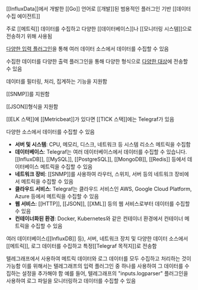 [[InfluxData]]에서 개발한 [[Go]] 언어로 [[개발]]된 범용적인 플러그인 기반 [[데이터 수집 에이전트]]

주로 [[메트릭]] 데이터를 수집하고 다양한 [[데이터베이스]]나 [[모니터링 시스템]]으로 전송하기 위해 사용됨

[다양한 입력 플러그인](https://okestro.atlassian.net/wiki/spaces/6/pages/1365934143/Telegraf+Beat#Telegraf%EC%9D%98-%EB%A1%9C%EA%B7%B8-%EC%9E%85%EB%A0%A5-%ED%94%8C%EB%9F%AC%EA%B7%B8%EC%9D%B8 "#Telegraf의-로그-입력-플러그인")을 통해 여러 데이터 소스에서 데이터를 수집할 수 있음

수집한 데이터를 다양한 출력 플러그인을 통해 다양한 형식으로 [다양한 대상](https://okestro.atlassian.net/wiki/spaces/6/pages/1365934143/Telegraf+Beat#Telegrag-%EB%AA%A9%EC%A0%81%EC%A7%80-%EC%9C%A0%ED%98%95 "#Telegrag-목적지-유형")에 전송할 수 있음

데이터를 필터링, 처리, 집계하는 기능을 지원함

[[SNMP]]를 지원함

[[JSON]]형식을 지원함

[[ELK 스택]]에 [[Metricbeat]]가 있다면 [[TICK 스택]]에는 Telegraf가 있음

다양한 소스에서 데이터를 수집할 수 있음
- **서버 및 시스템**: CPU, 메모리, 디스크, 네트워크 등 시스템 리소스 메트릭을 수집함
- **데이터베이스**: Telegraf는 여러 데이터베이스에서 데이터를 수집할 수 있습니다. [[InfluxDB]], [[MySQL]], [[PostgreSQL]], [[MongoDB]], [[Redis]] 등에서 데이터베이스 메트릭을 수집할 수 있음
- **네트워크 장비**: [[SNMP]]를 사용하여 라우터, 스위치, 서버 등의 네트워크 장비에서 메트릭을 수집할 수 있음
- **클라우드 서비스**: Telegraf는 클라우드 서비스인 AWS, Google Cloud Platform, Azure 등에서 메트릭을 수집할 수 있음
- **웹 서비스**: [[HTTP]], [[JSON]], [[XML]] 등의 웹 서비스로부터 데이터를 수집할 수 있음
- **컨테이너화된 환경**: Docker, Kubernetes와 같은 컨테이너 환경에서 컨테이너 메트릭을 수집할 수 있음

여러 데이터베이스([[InfluxDB]] 등), 서버, 네트워크 장치 및 다양한 데이터 소스에서 [[메트릭]], 로그 데이터를 수집하고 특정[[Telegraf 목적지]]로 전송함

텔레그래프에서 사용하여 메트릭 데이터와 로그 데이터를 모두 수집하고 처리하는 것이 가능함
이를 위해서는 텔레그래프의 입력 플러그인 중 하나를 사용하여 그 데이터를 수집하는 설정을 추가해야 함
예를 들어, 텔레그래프의 "inputs.logparser" 플러그인을 사용하여 로그 파일을 모니터링하고 데이터를 수집할 수 있음